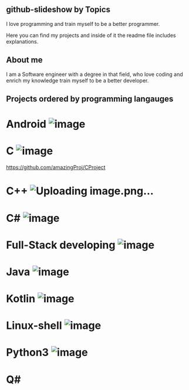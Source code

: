 ## github-slideshow by Topics

I love programming and train myself to be a better programmer.

Here you can find my projects and inside of it the readme file includes explanations.

## About me

I am a Software engineer with a degree in that field,
who love coding and enrich my knowledge train myself to be a better developer.

## Projects ordered by programming langauges

# Android ![image](https://user-images.githubusercontent.com/68805670/135895357-e5817eb8-dd88-4791-87f6-1efe91301f7b.png)

# C ![image](https://user-images.githubusercontent.com/68805670/141069688-372d10c6-612e-4cfb-af28-a9291159d02b.png)

https://github.com/amazingProj/CProject

# C++ ![Uploading image.png…]()


# C# ![image](https://user-images.githubusercontent.com/68805670/135895177-da798fc5-9d22-4691-899f-f43b37c317df.png)

# Full-Stack developing ![image](https://user-images.githubusercontent.com/68805670/135895741-7e0a3144-b9d2-442b-8366-7b685464dc7a.png)

# Java ![image](https://user-images.githubusercontent.com/68805670/135895412-72189b30-3c23-4075-a2ed-44fff6309b9b.png)

# Kotlin ![image](https://user-images.githubusercontent.com/68805670/135895493-c5384440-cf93-49e2-8d03-9185f6d5c7a8.png)

# Linux-shell ![image](https://user-images.githubusercontent.com/68805670/135895812-9483cac3-e669-4cc8-a2fd-22a5c2cb4837.png)


# Python3 ![image](https://user-images.githubusercontent.com/68805670/135895309-cee09eeb-97f6-4a8b-834a-7f9b0e0eef6f.png)


# Q#
